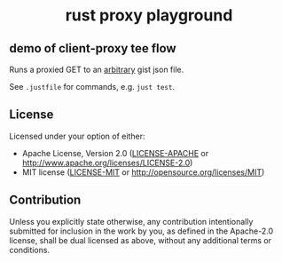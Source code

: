 <h1 align="center">
  rust proxy playground
</h1>


## demo of client-proxy tee flow
Runs a proxied GET to an [arbitrary](https://gist.githubusercontent.com/mattes/23e64faadb5fd4b5112f379903d2572e/raw/ddbf0a56001367467f71bda64347aa881d83533c/example.json) gist json file.

See `.justfile` for commands, e.g. `just test`. 

## License
Licensed under your option of either:
- Apache License, Version 2.0 ([LICENSE-APACHE](LICENSE-APACHE) or http://www.apache.org/licenses/LICENSE-2.0)
- MIT license ([LICENSE-MIT](LICENSE-MIT) or http://opensource.org/licenses/MIT)

## Contribution
Unless you explicitly state otherwise, any contribution intentionally submitted
for inclusion in the work by you, as defined in the Apache-2.0 license, shall be
dual licensed as above, without any additional terms or conditions.
